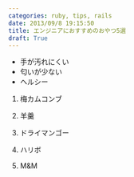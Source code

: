 ```yaml
---
categories: ruby, tips, rails
date: 2013/09/8 19:15:50
title: エンジニアにおすすめのおやつ5選
draft: True
---
```



* 手が汚れにくい
* 匂いが少ない
* ヘルシー


1. 梅カムコンブ

2. 羊羹

3. ドライマンゴー

4. ハリボ

5. M&M


